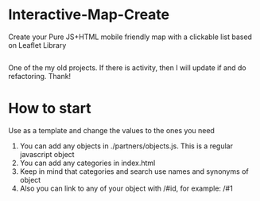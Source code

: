 # Interactive-Map-Create
Create your Pure JS+HTML mobile friendly map with a clickable list based on Leaflet Library

<img src="https://repository-images.githubusercontent.com/272474353/49d5d000-af38-11ea-8292-8cdd0be8ccfe" alt='' titile=''>

One of the my old projects. If there is activity, then I will update if and do refactoring. Thank!

# How to start

Use as a template and change the values to the ones you need

1. You can add any objects in ./partners/objects.js. This is a regular javascript object 
2. You can add any categories in index.html
3. Keep in mind that categories and search use names and synonyms of object
4. Also you can link to any of your object with /#id, for example: /#1
